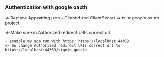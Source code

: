 ﻿### Authentication with google oauth

=> Replace Appsetting.json 
	- ClientId and ClientSecret => to ur google oauth project 

=> Make sure in Authorized redirect URIs correct url

	- example my app run with https: https://localhost:44369
	=> So change Authorized redirect URIs correct url to https://localhost:44369/signin-google
